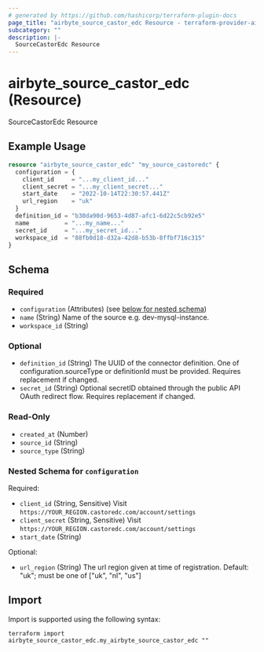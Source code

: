```yaml
---
# generated by https://github.com/hashicorp/terraform-plugin-docs
page_title: "airbyte_source_castor_edc Resource - terraform-provider-airbyte"
subcategory: ""
description: |-
  SourceCastorEdc Resource
---
```


# airbyte_source_castor_edc (Resource)

SourceCastorEdc Resource

## Example Usage

```terraform
resource "airbyte_source_castor_edc" "my_source_castoredc" {
  configuration = {
    client_id     = "...my_client_id..."
    client_secret = "...my_client_secret..."
    start_date    = "2022-10-14T22:30:57.441Z"
    url_region    = "uk"
  }
  definition_id = "b30da90d-9653-4d87-afc1-6d22c5cb92e5"
  name          = "...my_name..."
  secret_id     = "...my_secret_id..."
  workspace_id  = "88fb0d18-d32a-42d8-b53b-8ffbf716c315"
}
```

<!-- schema generated by tfplugindocs -->
## Schema

### Required

- `configuration` (Attributes) (see [below for nested schema](#nestedatt--configuration))
- `name` (String) Name of the source e.g. dev-mysql-instance.
- `workspace_id` (String)

### Optional

- `definition_id` (String) The UUID of the connector definition. One of configuration.sourceType or definitionId must be provided. Requires replacement if changed.
- `secret_id` (String) Optional secretID obtained through the public API OAuth redirect flow. Requires replacement if changed.

### Read-Only

- `created_at` (Number)
- `source_id` (String)
- `source_type` (String)

<a id="nestedatt--configuration"></a>
### Nested Schema for `configuration`

Required:

- `client_id` (String, Sensitive) Visit `https://YOUR_REGION.castoredc.com/account/settings`
- `client_secret` (String, Sensitive) Visit `https://YOUR_REGION.castoredc.com/account/settings`
- `start_date` (String)

Optional:

- `url_region` (String) The url region given at time of registration. Default: "uk"; must be one of ["uk", "nl", "us"]

## Import

Import is supported using the following syntax:

```shell
terraform import airbyte_source_castor_edc.my_airbyte_source_castor_edc ""
```
